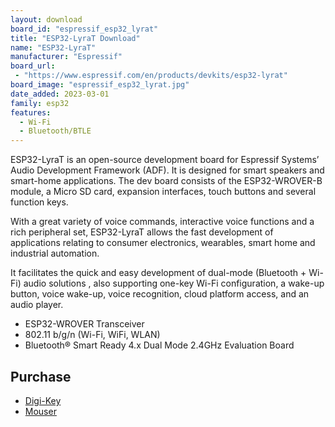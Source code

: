```yaml
---
layout: download
board_id: "espressif_esp32_lyrat"
title: "ESP32-LyraT Download"
name: "ESP32-LyraT"
manufacturer: "Espressif"
board_url:
 - "https://www.espressif.com/en/products/devkits/esp32-lyrat"
board_image: "espressif_esp32_lyrat.jpg"
date_added: 2023-03-01
family: esp32
features:
  - Wi-Fi
  - Bluetooth/BTLE
---
```


ESP32-LyraT is an open-source development board for Espressif Systems’ Audio Development Framework (ADF). It is designed for smart speakers and smart-home applications.  The dev board consists  of the ESP32-WROVER-B module, a Micro SD card, expansion interfaces, touch buttons and several function keys.

With a great variety of voice commands, interactive voice functions and a rich peripheral set, ESP32-LyraT allows the fast development of applications relating to consumer electronics, wearables, smart home and industrial automation.

It facilitates the quick and easy development of dual-mode (Bluetooth + Wi-Fi) audio solutions , also supporting  one-key  Wi-Fi configuration, a wake-up button, voice wake-up, voice recognition, cloud platform access, and an audio player.

- ESP32-WROVER Transceiver
- 802.11 b/g/n (Wi-Fi, WiFi, WLAN)
- Bluetooth® Smart Ready 4.x Dual Mode 2.4GHz Evaluation Board

## Purchase

* [Digi-Key](https://www.digikey.com/en/products/detail/espressif-systems/ESP32-LYRAT/9381704)
* [Mouser](https://www.mouser.com/ProductDetail/Espressif-Systems/ESP32-LyraT?qs=MLItCLRbWsxPzPCja546ZA%3D%3D)
